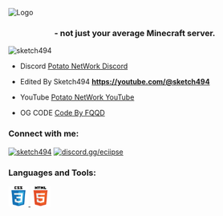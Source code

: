 ![Logo](https://cdn.discordapp.com/attachments/926612039588282368/1214464632190930974/logo.png?ex=65f93553&is=65e6c053&hm=6235ef948ef7d90650b2ea001f7a977556509e7296af18d467db05164b25b962&)

<h3 align="center">- not just your average Minecraft server.</h3>

<p align="left"> <img src="https://komarev.com/ghpvc/?username=sketch494&label=Profile%20views&color=0e75b6&style=flat" alt="sketch494" /> </p>

- Discord [Potato NetWork Discord](https://discord.com/invite/potato-network)

- Edited By Sketch494 **https://youtube.com/@sketch494**

- YouTube [Potato NetWork YouTube](https://www.youtube.com/channel/UClgQnUx7zNngwsHHeNIniSA)

- OG CODE [Code By FQQD](https://github.com/FQQD/MCServer-Web-Template)

<h3 align="left">Connect with me:</h3>
<p align="left">
<a href="https://www.youtube.com/c/sketch494" target="blank"><img align="center" src="https://raw.githubusercontent.com/rahuldkjain/github-profile-readme-generator/master/src/images/icons/Social/youtube.svg" alt="sketch494" height="30" width="40" /></a>
<a href="discord.gg/eciipse" target="blank"><img align="center" src="https://raw.githubusercontent.com/rahuldkjain/github-profile-readme-generator/master/src/images/icons/Social/discord.svg" alt="discord.gg/eciipse" height="30" width="40" /></a>
</p>

<h3 align="left">Languages and Tools:</h3>
<p align="left"> <a href="https://www.w3schools.com/css/" target="_blank" rel="noreferrer"> <img src="https://raw.githubusercontent.com/devicons/devicon/master/icons/css3/css3-original-wordmark.svg" alt="css3" width="40" height="40"/> </a> <a href="https://www.w3.org/html/" target="_blank" rel="noreferrer"> <img src="https://raw.githubusercontent.com/devicons/devicon/master/icons/html5/html5-original-wordmark.svg" alt="html5" width="40" height="40"/> </a> </p>
